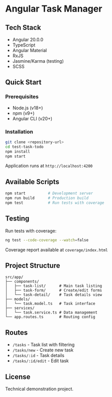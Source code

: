 # Angular Task Manager

## Tech Stack

- Angular 20.0.0
- TypeScript
- Angular Material
- RxJS
- Jasmine/Karma (testing)
- SCSS

## Quick Start

### Prerequisites
- Node.js (v18+)
- npm (v9+) 
- Angular CLI (v20+)

### Installation
```bash
git clone <repository-url>
cd test-task-todo
npm install
npm start
```

Application runs at `http://localhost:4200`

## Available Scripts

```bash
npm start          # Development server
npm run build      # Production build
npm test           # Run tests with coverage
```

## Testing

Run tests with coverage:
```bash
ng test --code-coverage --watch=false
```

Coverage report available at `coverage/index.html`

## Project Structure

```
src/app/
├── components/
│   ├── task-list/      # Main task listing
│   ├── task-form/      # Create/edit forms
│   └── task-detail/    # Task details view
├── models/
│   └── task.model.ts   # Task interface
├── services/
│   └── task.service.ts # Data management
└── app.routes.ts       # Routing config
```

## Routes

- `/tasks` - Task list with filtering
- `/tasks/new` - Create new task
- `/tasks/:id` - Task details
- `/tasks/:id/edit` - Edit task

## License

Technical demonstration project.
